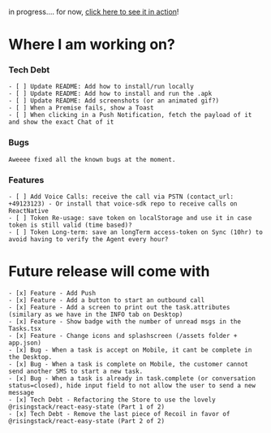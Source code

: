 in progress.... for now, [click here to see it in action](https://www.loom.com/share/91e174973bee4cf1bf873f46b8334a0c)!

# Where I am working on?

### Tech Debt

    - [ ] Update README: Add how to install/run locally
    - [ ] Update README: Add how to install and run the .apk
    - [ ] Update README: Add screenshots (or an animated gif?)
    - [ ] When a Premise fails, show a Toast
    - [ ] When clicking in a Push Notification, fetch the payload of it and show the exact Chat of it

### Bugs

    Aweeee fixed all the known bugs at the moment.

### Features

    - [ ] Add Voice Calls: receive the call via PSTN (contact_url: +49123123) - Or install that voice-sdk repo to receive calls on ReactNative
    - [ ] Token Re-usage: save token on localStorage and use it in case token is still valid (time based)?
    - [ ] Token Long-term: save an longTerm access-token on Sync (10hr) to avoid having to verify the Agent every hour?

# Future release will come with

    - [x] Feature - Add Push
    - [x] Feature - Add a button to start an outbound call
    - [x] Feature - Add a screen to print out the task.attributes (similary as we have in the INFO tab on Desktop)
    - [x] Feature - Show badge with the number of unread msgs in the Tasks.tsx
    - [x] Feature - Change icons and splashscreen (/assets folder + app.json)
    - [x] Bug - When a task is accept on Mobile, it cant be complete in the Desktop.
    - [x] Bug - When a task is complete on Mobile, the customer cannot send another SMS to start a new task.
    - [x] Bug - When a task is already in task.complete (or conversation status=closed), hide input field to not allow the user to send a new message
    - [x] Tech Debt - Refactoring the Store to use the lovely @risingstack/react-easy-state (Part 1 of 2)
    - [x] Tech Debt - Remove the last piece of Recoil in favor of @risingstack/react-easy-state (Part 2 of 2)
